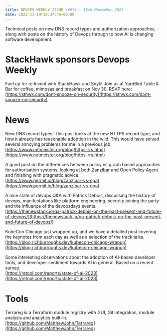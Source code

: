 ```yaml
---
title: DEVOPS WEEKLY ISSUE \#673 - 19th November 2023 
date: 2023-11-19T16:37:46+00:00
---
```


Technical posts on new DNS record types and authorization approaches, along with posts on the history of Devops through to how AI is changing software development.


StackHawk sponsors Devops Weekly
============================

Fuel up for re:Invent with StackHawk and Snyk! Join us at YardBird Table & Bar for coffee, mimosas and breakfast on Nov 30. RSVP here:
<br>[https://sthwk.com/dont-snooze-on-security](https://sthwk.com/dont-snooze-on-security)


News
====

New DNS record types! This post looks at the new HTTPS record type, and how it already has reasonable adoption in the wild. This would have solved several annoying problems for me in a previous job.
<br>[https://www.netmeister.org/blog/https-rrs.html](https://www.netmeister.org/blog/https-rrs.html)


A good post on the differences between policy vs graph based approaches for authorisation systems, looking at both Zanzibar and Open Policy Agent and finishing with pragmatic advice.
<br>[https://www.permit.io/blog/zanzibar-vs-opa](https://www.permit.io/blog/zanzibar-vs-opa)


A nice state of devops Q&A with Patrick Debois, discussing the history of devops, manifestations like platform engineering, security joining the party and the influence of the devopsdays events.
<br>[https://thenewstack.io/qa-patrick-debois-on-the-past-present-and-future-of-devops/](https://thenewstack.io/qa-patrick-debois-on-the-past-present-and-future-of-devops/)


KubeCon Chicago just wrapped up, and we have a detailed post covering the keynotes from each day as well as a selection of the track talks.
<br>[https://blog.richburroughs.dev/kubecon-chicago-wrapup](https://blog.richburroughs.dev/kubecon-chicago-wrapup)


Some interesting observations about the adoption of AI-based developer tools, and developer sentiment towards AI in general. Based on a recent survey.
<br>[https://retool.com/reports/state-of-ai-2023](https://retool.com/reports/state-of-ai-2023)


Tools
=====

Terrareg is a Terraform module registry with GUI, Git integration, module analysis and analytics built-in.
<br>[https://github.com/MatthewJohn/Terrareg](https://github.com/MatthewJohn/Terrareg)






